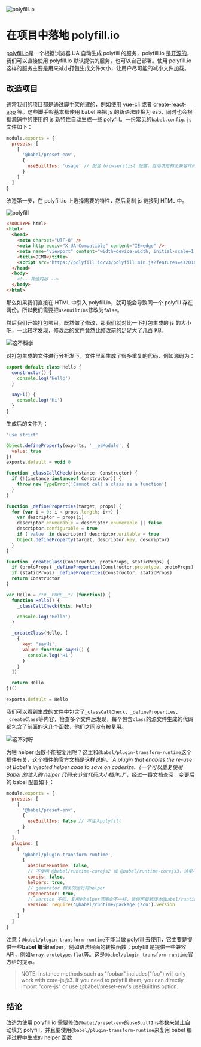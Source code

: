 ![polyfill.io](./polyfill.io.png)

# 在项目中落地 polyfill.io

[polyfill.io](https://polyfill.io/ 'polyfill.io')是一个根据浏览器 UA 自动生成 polyfill 的服务，polyfill.io 是[开源的](https://github.com/financial-times/polyfill-service 'polyfill-service')，我们可以直接使用 polyfill.io 默认提供的服务，也可以自己部署。使用 polyfill.io 这样的服务主要是用来减小打包生成文件大小，让用户尽可能的减小文件加载。

## 改造项目

通常我们的项目都是通过脚手架创建的，例如使用 [vue-cli](https://cli.vuejs.org/zh/ 'vue-cli') 或者 [create-react-app](https://create-react-app.dev/ 'create-react-app') 等。这些脚手架基本都使用 babel 来把 js 的新语法转换为 es5，同时也会根据源码中的使用的 js 新特性自动生成一些 polyfill。一份常见的`babel.config.js`文件如下：

```js
module.exports = {
  presets: [
    [
      '@babel/preset-env',
      {
        useBuiltIns: 'usage' // 配合 browserslist 配置，自动填充相关兼容代码，新版本babel主要会添加core-js的引用
      }
    ]
  ]
}
```

改造第一步，在 polyfill.io 上选择需要的特性，然后复制 js 链接到 HTML 中。

![polyfill](./polyfill.png)

```html
<!DOCTYPE html>
<html>
  <head>
    <meta charset="UTF-8" />
    <meta http-equiv="X-UA-Compatible" content="IE=edge" />
    <meta name="viewport" content="width=device-width, initial-scale=1.0" />
    <title>DEMO</title>
    <script src="https://polyfill.io/v3/polyfill.min.js?features=es2016%2Ces2017%2Ces2018%2Ces2019%2Ces2020%2Ces2021%2Ces2022%2CResizeObserver%2Ces2015"></script>
  </head>
  <body>
    <!-- 其他内容 -->
  </body>
</html>
```

那么如果我们直接在 HTML 中引入 polyfill.io，就可能会导致同一个 polyfill 存在两份。所以我们需要把`useBuiltIns`修改为`false`。

然后我们开始打包项目。既然做了修改，那我们就对比一下打包生成的 js 的大小吧，一比较才发现，修改后的文件竟然比修改前的足足大了几百 KB。

![这不科学](./zbkx.jpeg)

对打包生成的文件进行分析发下，文件里面生成了很多重复的代码，例如源码为：

```js
export default class Hello {
  constructor() {
    console.log('Hello')
  }

  sayHi() {
    console.log('Hi')
  }
}
```

生成后的文件为：

```js
'use strict'

Object.defineProperty(exports, '__esModule', {
  value: true
})
exports.default = void 0

function _classCallCheck(instance, Constructor) {
  if (!(instance instanceof Constructor)) {
    throw new TypeError('Cannot call a class as a function')
  }
}

function _defineProperties(target, props) {
  for (var i = 0; i < props.length; i++) {
    var descriptor = props[i]
    descriptor.enumerable = descriptor.enumerable || false
    descriptor.configurable = true
    if ('value' in descriptor) descriptor.writable = true
    Object.defineProperty(target, descriptor.key, descriptor)
  }
}

function _createClass(Constructor, protoProps, staticProps) {
  if (protoProps) _defineProperties(Constructor.prototype, protoProps)
  if (staticProps) _defineProperties(Constructor, staticProps)
  return Constructor
}

var Hello = /*#__PURE__*/ (function() {
  function Hello() {
    _classCallCheck(this, Hello)

    console.log('Hello')
  }

  _createClass(Hello, [
    {
      key: 'sayHi',
      value: function sayHi() {
        console.log('Hi')
      }
    }
  ])

  return Hello
})()

exports.default = Hello
```

我们可以看到生成的文件中包含了`_classCallCheck`、`_defineProperties`、`_createClass`等内容，检查多个文件后发现，每个包含`class`的源文件生成的代码都包含了前面的这几个函数，他们之间没有被复用。

![这不对呀](./zbdy.jpg)

为啥 helper 函数不能被复用呢？这里和`@babel/plugin-transform-runtime`这个插件有关，这个插件的官方文档是这样说的，`_A plugin that enables the re-use of Babel's injected helper code to save on codesize.（一个可以重复使用 Babel 的注入的 helper 代码来节省代码大小插件。）_”，经过一番文档查阅，变更后的 babel 配置如下：

```js
module.exports = {
  presets: [
    [
      '@babel/preset-env',
      {
        useBuiltIns: false // 不注入polyfill
      }
    ]
  ],
  plugins: [
    [
      '@babel/plugin-transform-runtime',
      {
        absoluteRuntime: false,
        // 不使用 @babel/runtime-corejs2 或 @babel/runtime-corejs3，这里不设置就是用 @babel/runtime
        corejs: false,
        helpers: true,
        // generator 相关的运行时helper
        regenerator: true,
        // version 不同，复用的helper范围会不一样，请使用最新版本@babel/runtime，版本越新，helper会越多，默认7.0.0-beta.0
        version: require('@babel/runtime/package.json').version
      }
    ]
  ]
}
```

注意：`@babel/plugin-transform-runtime`不能当做 polyfill 去使用，它主要是提供一些**babel 编译**helper，例如语法层面的转换函数；polyfill 是提供一些兼容 API，例如`Array.prototype.flat`等。这是`@babel/plugin-transform-runtime`官方给的提示。

> NOTE: Instance methods such as "foobar".includes("foo") will only work with core-js@3. If you need to polyfill them, you can directly import "core-js" or use @babel/preset-env's useBuiltIns option.

## 结论

改造为使用 polyfill.io 需要修改`@babel/preset-env`的`useBuiltIns`参数来禁止自动填充 polyfill，并且要使用`@babel/plugin-transform-runtime`来复用 babel 编译过程中生成的 helper 函数
